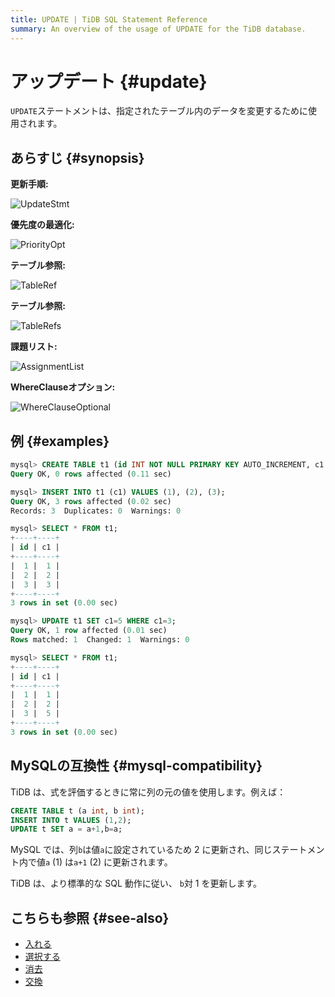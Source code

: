 ```yaml
---
title: UPDATE | TiDB SQL Statement Reference
summary: An overview of the usage of UPDATE for the TiDB database.
---
```


# アップデート {#update}

`UPDATE`ステートメントは、指定されたテーブル内のデータを変更するために使用されます。

## あらすじ {#synopsis}

**更新手順:**

![UpdateStmt](https://docs-download.pingcap.com/media/images/docs/sqlgram/UpdateStmt.png)

**優先度の最適化:**

![PriorityOpt](https://docs-download.pingcap.com/media/images/docs/sqlgram/PriorityOpt.png)

**テーブル参照:**

![TableRef](https://docs-download.pingcap.com/media/images/docs/sqlgram/TableRef.png)

**テーブル参照:**

![TableRefs](https://docs-download.pingcap.com/media/images/docs/sqlgram/TableRefs.png)

**課題リスト:**

![AssignmentList](https://docs-download.pingcap.com/media/images/docs/sqlgram/AssignmentList.png)

**WhereClauseオプション:**

![WhereClauseOptional](https://docs-download.pingcap.com/media/images/docs/sqlgram/WhereClauseOptional.png)

## 例 {#examples}

```sql
mysql> CREATE TABLE t1 (id INT NOT NULL PRIMARY KEY AUTO_INCREMENT, c1 INT NOT NULL);
Query OK, 0 rows affected (0.11 sec)

mysql> INSERT INTO t1 (c1) VALUES (1), (2), (3);
Query OK, 3 rows affected (0.02 sec)
Records: 3  Duplicates: 0  Warnings: 0

mysql> SELECT * FROM t1;
+----+----+
| id | c1 |
+----+----+
|  1 |  1 |
|  2 |  2 |
|  3 |  3 |
+----+----+
3 rows in set (0.00 sec)

mysql> UPDATE t1 SET c1=5 WHERE c1=3;
Query OK, 1 row affected (0.01 sec)
Rows matched: 1  Changed: 1  Warnings: 0

mysql> SELECT * FROM t1;
+----+----+
| id | c1 |
+----+----+
|  1 |  1 |
|  2 |  2 |
|  3 |  5 |
+----+----+
3 rows in set (0.00 sec)
```

## MySQLの互換性 {#mysql-compatibility}

TiDB は、式を評価するときに常に列の元の値を使用します。例えば：

```sql
CREATE TABLE t (a int, b int);
INSERT INTO t VALUES (1,2);
UPDATE t SET a = a+1,b=a;
```

MySQL では、列`b`は値`a`に設定されているため 2 に更新され、同じステートメント内で値`a` (1) は`a+1` (2) に更新されます。

TiDB は、より標準的な SQL 動作に従い、 `b`対 1 を更新します。

## こちらも参照 {#see-also}

-   [入れる](/sql-statements/sql-statement-insert.md)
-   [選択する](/sql-statements/sql-statement-select.md)
-   [消去](/sql-statements/sql-statement-delete.md)
-   [交換](/sql-statements/sql-statement-replace.md)
